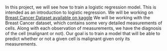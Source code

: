 In this project, we will see how to train a logistic regression model. This is intended as an introduction to logistic regression.
We will be working on [Breast Cancer Dataset available on kaggle](https://www.kaggle.com/datasets/uciml/breast-cancer-wisconsin-data)
We will be working with the Breast Cancer dataset, which contains some very detailed measurements of cells.
Along with each observation of measurements, we have the diagnosis of the cell (malignant or not). Our goal is to train a model that will be able to predict whether or not a given cell is malignant given only its measurements.
